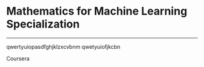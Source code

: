 # Mathematics for Machine Learning Specialization
**********************************************************************

qwertyuiopasdfghjklzxcvbnm qwetyuiofjkcbn

Coursera
